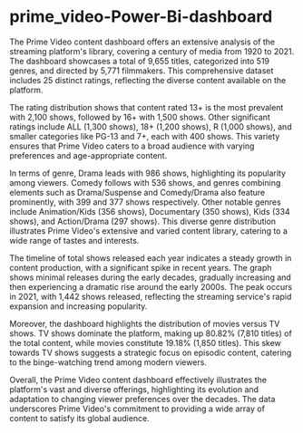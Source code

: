 # prime_video-Power-Bi-dashboard
The Prime Video content dashboard offers an extensive analysis of the streaming platform's library, covering a century of media from 1920 to 2021. The dashboard showcases a total of 9,655 titles, categorized into 519 genres, and directed by 5,771 filmmakers. This comprehensive dataset includes 25 distinct ratings, reflecting the diverse content available on the platform.

The rating distribution shows that content rated 13+ is the most prevalent with 2,100 shows, followed by 16+ with 1,500 shows. Other significant ratings include ALL (1,300 shows), 18+ (1,200 shows), R (1,000 shows), and smaller categories like PG-13 and 7+, each with 400 shows. This variety ensures that Prime Video caters to a broad audience with varying preferences and age-appropriate content.

In terms of genre, Drama leads with 986 shows, highlighting its popularity among viewers. Comedy follows with 536 shows, and genres combining elements such as Drama/Suspense and Comedy/Drama also feature prominently, with 399 and 377 shows respectively. Other notable genres include Animation/Kids (356 shows), Documentary (350 shows), Kids (334 shows), and Action/Drama (297 shows). This diverse genre distribution illustrates Prime Video's extensive and varied content library, catering to a wide range of tastes and interests.

The timeline of total shows released each year indicates a steady growth in content production, with a significant spike in recent years. The graph shows minimal releases during the early decades, gradually increasing and then experiencing a dramatic rise around the early 2000s. The peak occurs in 2021, with 1,442 shows released, reflecting the streaming service's rapid expansion and increasing popularity.

Moreover, the dashboard highlights the distribution of movies versus TV shows. TV shows dominate the platform, making up 80.82% (7,810 titles) of the total content, while movies constitute 19.18% (1,850 titles). This skew towards TV shows suggests a strategic focus on episodic content, catering to the binge-watching trend among modern viewers.

Overall, the Prime Video content dashboard effectively illustrates the platform's vast and diverse offerings, highlighting its evolution and adaptation to changing viewer preferences over the decades. The data underscores Prime Video's commitment to providing a wide array of content to satisfy its global audience.
